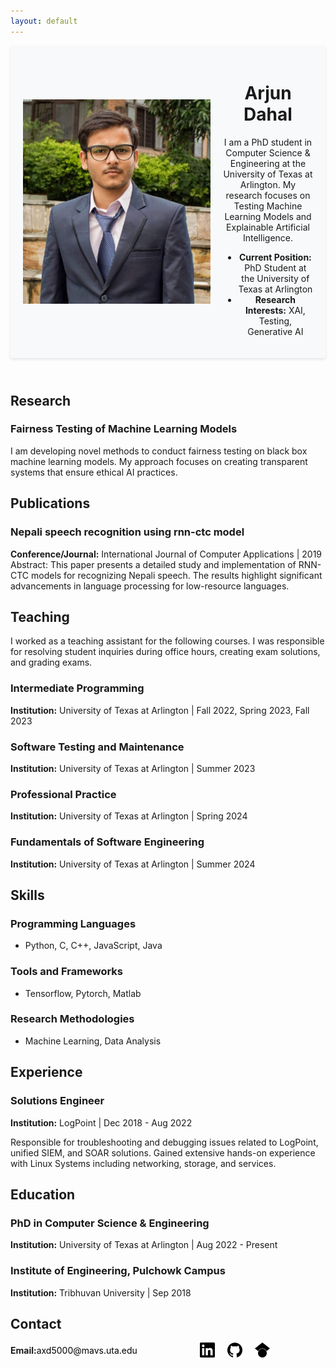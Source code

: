 ```yaml
---
layout: default
---
```


<link rel="stylesheet" type="text/css" href="styles.css">

<header style="background: #f8f9fa; padding: 20px; box-shadow: 0 2px 4px rgba(0,0,0,0.1);">
  <div style="display: flex; align-items: center;">
    <img src="photo.jpg" alt="Arjun Dahal" style="width: 300px; height: auto; margin-right: 20px;">
    <div>
      <h1>Arjun Dahal</h1>
      <p>I am a PhD student in Computer Science & Engineering at the University of Texas at Arlington. My research focuses on Testing Machine Learning Models and Explainable Artificial Intelligence.</p>
      <ul>
        <li><strong>Current Position:</strong> PhD Student at the University of Texas at Arlington</li>
        <li><strong>Research Interests:</strong> XAI, Testing, Generative AI</li>
      </ul>
    </div>
  </div>
</header>


## Research

### Fairness Testing of Machine Learning Models
I am developing novel methods to conduct fairness testing on black box machine learning models. My approach focuses on creating transparent systems that ensure ethical AI practices.



## Publications

### Nepali speech recognition using rnn-ctc model
**Conference/Journal:** International Journal of Computer Applications | 2019
Abstract: This paper presents a detailed study and implementation of RNN-CTC models for recognizing Nepali speech. The results highlight significant advancements in language processing for low-resource languages.



## Teaching

I worked as a teaching assistant for the following courses. I was responsible for resolving student inquiries during office hours, creating exam solutions, and grading exams.

### Intermediate Programming
**Institution:** University of Texas at Arlington | Fall 2022, Spring 2023, Fall 2023

### Software Testing and Maintenance
**Institution:** University of Texas at Arlington | Summer 2023

### Professional Practice
**Institution:** University of Texas at Arlington | Spring 2024

### Fundamentals of Software Engineering
**Institution:** University of Texas at Arlington | Summer 2024




## Skills

### Programming Languages
- Python, C, C++, JavaScript, Java

### Tools and Frameworks
- Tensorflow, Pytorch, Matlab

### Research Methodologies
- Machine Learning, Data Analysis



## Experience

### Solutions Engineer 
**Institution:** LogPoint | Dec 2018 - Aug 2022

Responsible for troubleshooting and debugging issues related to LogPoint, unified SIEM, and SOAR solutions. Gained extensive hands-on experience with Linux Systems including networking, storage, and services.



## Education

### PhD in Computer Science & Engineering
**Institution:** University of Texas at Arlington | Aug 2022 - Present

### Institute of Engineering, Pulchowk Campus
**Institution:** Tribhuvan University | Sep 2018



## Contact

<div style="display: flex; align-items: center;">
  <!-- Display "Email:" label and email address -->
  <span style="font-weight: bold;">Email:</span>
  <a href="mailto:axd5000@mavs.uta.edu" style="text-decoration: none; color: black; margin-right: 100px;">axd5000@mavs.uta.edu</a>

  <!-- LinkedIn -->
  <a href="https://www.linkedin.com/in/arjdahal/" style="margin-right: 20px;">
    <img src="linkedin.svg" alt="LinkedIn" style="width: 24px; height: 24px; vertical-align: middle;">
  </a>

  <!-- GitHub -->
  <a href="https://github.com/ajdahal">
    <img src="github.svg" alt="GitHub" style="width: 24px; height: 24px; vertical-align: middle; margin-right: 20px;">
  </a>

  <!-- Google Scholar -->
  <a href="https://scholar.google.com/citations?hl=en&user=fI9pyVIAAAAJ">
    <img src="googlescholar.svg" alt="Google Scholar" style="width: 24px; height: 24px; vertical-align: middle;">
  </a>
</div>


